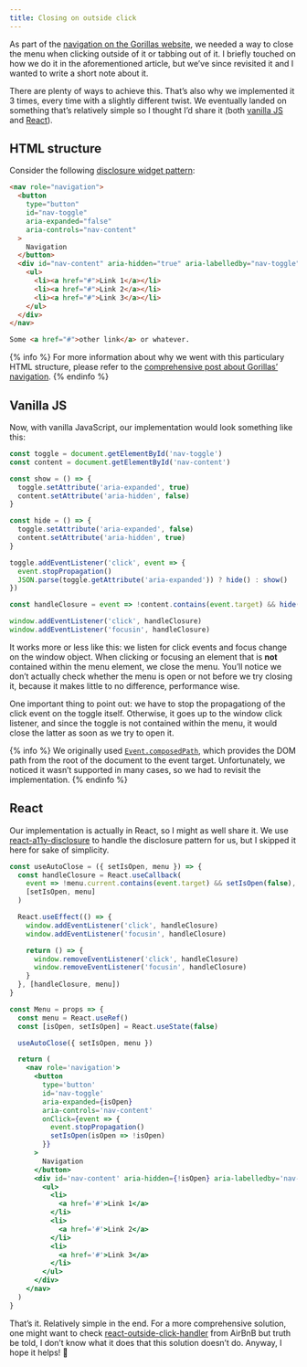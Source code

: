 ```yaml
---
title: Closing on outside click
---
```


As part of the [navigation on the Gorillas website](/2021/03/13/gorillas-nav-a-case-study/), we needed a way to close the menu when clicking outside of it or tabbing out of it. I briefly touched on how we do it in the aforementioned article, but we’ve since revisited it and I wanted to write a short note about it.

There are plenty of ways to achieve this. That’s also why we implemented it 3 times, every time with a slightly different twist. We eventually landed on something that’s relatively simple so I thought I’d share it (both [vanilla JS](#vanilla-JS) and [React](#react)).

## HTML structure

Consider the following [disclosure widget pattern](https://www.w3.org/TR/wai-aria-practices-1.1/#disclosure):

```html
<nav role="navigation">
  <button
    type="button"
    id="nav-toggle"
    aria-expanded="false"
    aria-controls="nav-content"
  >
    Navigation
  </button>
  <div id="nav-content" aria-hidden="true" aria-labelledby="nav-toggle">
    <ul>
      <li><a href="#">Link 1</a></li>
      <li><a href="#">Link 2</a></li>
      <li><a href="#">Link 3</a></li>
    </ul>
  </div>
</nav>

Some <a href="#">other link</a> or whatever.
```

{% info %} For more information about why we went with this particulary HTML structure, please refer to the [comprehensive post about Gorillas’ navigation](/2021/03/13/gorillas-nav-a-case-study/). {% endinfo %}

## Vanilla JS

Now, with vanilla JavaScript, our implementation would look something like this:

```js
const toggle = document.getElementById('nav-toggle')
const content = document.getElementById('nav-content')

const show = () => {
  toggle.setAttribute('aria-expanded', true)
  content.setAttribute('aria-hidden', false)
}

const hide = () => {
  toggle.setAttribute('aria-expanded', false)
  content.setAttribute('aria-hidden', true)
}

toggle.addEventListener('click', event => {
  event.stopPropagation()
  JSON.parse(toggle.getAttribute('aria-expanded')) ? hide() : show()
})

const handleClosure = event => !content.contains(event.target) && hide()

window.addEventListener('click', handleClosure)
window.addEventListener('focusin', handleClosure)
```

It works more or less like this: we listen for click events and focus change on the window object. When clicking or focusing an element that is **not** contained within the menu element, we close the menu. You’ll notice we don’t actually check whether the menu is open or not before we try closing it, because it makes little to no difference, performance wise.

One important thing to point out: we have to stop the propagationg of the click event on the toggle itself. Otherwise, it goes up to the window click listener, and since the toggle is not contained within the menu, it would close the latter as soon as we try to open it.

{% info %} We originally used [`Event.composedPath`](https://developer.mozilla.org/en-US/docs/Web/API/Event/composedPath), which provides the DOM path from the root of the document to the event target. Unfortunately, we noticed it wasn’t supported in many cases, so we had to revisit the implementation. {% endinfo %}

## React

Our implementation is actually in React, so I might as well share it. We use [react-a11y-disclosure](https://github.com/KittyGiraudel/react-a11y-disclosure) to handle the disclosure pattern for us, but I skipped it here for sake of simplicity.

```jsx
const useAutoClose = ({ setIsOpen, menu }) => {
  const handleClosure = React.useCallback(
    event => !menu.current.contains(event.target) && setIsOpen(false),
    [setIsOpen, menu]
  )

  React.useEffect(() => {
    window.addEventListener('click', handleClosure)
    window.addEventListener('focusin', handleClosure)

    return () => {
      window.removeEventListener('click', handleClosure)
      window.removeEventListener('focusin', handleClosure)
    }
  }, [handleClosure, menu])
}

const Menu = props => {
  const menu = React.useRef()
  const [isOpen, setIsOpen] = React.useState(false)

  useAutoClose({ setIsOpen, menu })

  return (
    <nav role='navigation'>
      <button
        type='button'
        id='nav-toggle'
        aria-expanded={isOpen}
        aria-controls='nav-content'
        onClick={event => {
          event.stopPropagation()
          setIsOpen(isOpen => !isOpen)
        }}
      >
        Navigation
      </button>
      <div id='nav-content' aria-hidden={!isOpen} aria-labelledby='nav-toggle'>
        <ul>
          <li>
            <a href='#'>Link 1</a>
          </li>
          <li>
            <a href='#'>Link 2</a>
          </li>
          <li>
            <a href='#'>Link 3</a>
          </li>
        </ul>
      </div>
    </nav>
  )
}
```

That’s it. Relatively simple in the end. For a more comprehensive solution, one might want to check [react-outside-click-handler](https://github.com/airbnb/react-outside-click-handler) from AirBnB but truth be told, I don’t know what it does that this solution doesn’t do. Anyway, I hope it helps! 💖
